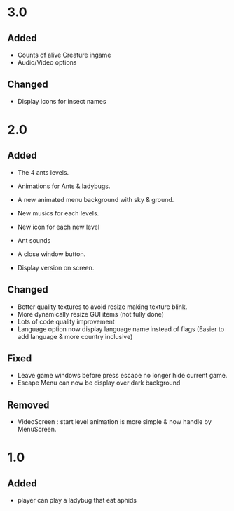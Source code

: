 # 3.0

## Added
- Counts of alive Creature ingame
- Audio/Video options

## Changed
- Display icons for insect names


# 2.0

## Added
- The 4 ants levels.
- Animations for Ants & ladybugs.
- A new animated menu background with sky & ground.

- New musics for each levels.
- New icon for each new level
- Ant sounds
- A close window button.
- Display version on screen.

## Changed
- Better quality textures to avoid resize making texture blink.
- More dynamically resize GUI items (not fully done)
- Lots of code quality improvement
- Language option now display language name instead of flags (Easier to add language & more country inclusive)

## Fixed
- Leave game windows before press escape no longer hide current game.
- Escape Menu can now be display over dark background

## Removed
- VideoScreen : start level animation is more simple & now handle by MenuScreen.


# 1.0

## Added
- player can play a ladybug that eat aphids